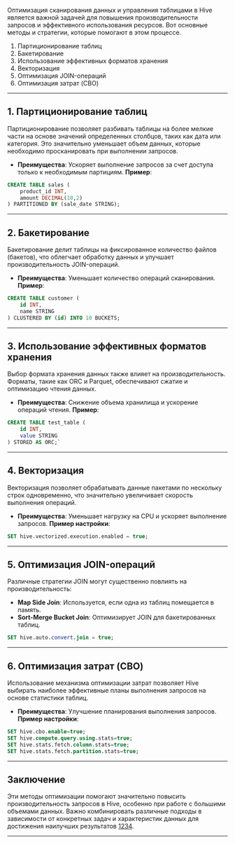 
Оптимизация сканирования данных и управления таблицами в Hive является важной задачей для повышения производительности запросов и эффективного использования ресурсов. Вот основные методы и стратегии, которые помогают в этом процессе.

1. Партиционирование таблиц
2. Бакетирование
3. Использование эффективных форматов хранения
4. Векторизация
5. Оптимизация JOIN-операций
6. Оптимизация затрат (CBO)

---

## 1. Партиционирование таблиц
Партиционирование позволяет разбивать таблицы на более мелкие части на основе значений определенных столбцов, таких как дата или категория. Это значительно уменьшает объем данных, которые необходимо просканировать при выполнении запросов.
- **Преимущества**: Ускоряет выполнение запросов за счет доступа только к необходимым партициям.
**Пример**:
```sql
CREATE TABLE sales (
	product_id INT, 
	amount DECIMAL(10,2) 
) PARTITIONED BY (sale_date STRING);
```
---

## 2. Бакетирование
Бакетирование делит таблицы на фиксированное количество файлов (бакетов), что облегчает обработку данных и улучшает производительность JOIN-операций.
- **Преимущества**: Уменьшает количество операций сканирования.
**Пример**:
``` sql
CREATE TABLE customer (
	id INT, 
	name STRING 
) CLUSTERED BY (id) INTO 10 BUCKETS;
```
---

## 3. Использование эффективных форматов хранения
Выбор формата хранения данных также влияет на производительность. Форматы, такие как ORC и Parquet, обеспечивают сжатие и оптимизацию чтения данных.
- **Преимущества**: Снижение объема хранилища и ускорение операций чтения.
**Пример**:
``` sql
CREATE TABLE test_table (
	id INT, 
	value STRING 
) STORED AS ORC;`
```
---

## 4. Векторизация
Векторизация позволяет обрабатывать данные пакетами по нескольку строк одновременно, что значительно увеличивает скорость выполнения операций.
- **Преимущества**: Уменьшает нагрузку на CPU и ускоряет выполнение запросов.
**Пример настройки**:
```sql
SET hive.vectorized.execution.enabled = true;
```
---

## 5. Оптимизация JOIN-операций
Различные стратегии JOIN могут существенно повлиять на производительность:
- **Map Side Join**: Используется, если одна из таблиц помещается в память.
- **Sort-Merge Bucket Join**: Оптимизирует JOIN для бакетированных таблиц.
```sql
SET hive.auto.convert.join = true;
```
---

## 6. Оптимизация затрат (CBO)
Использование механизма оптимизации затрат позволяет Hive выбирать наиболее эффективные планы выполнения запросов на основе статистики таблиц.
- **Преимущества**: Улучшение планирования выполнения запросов.
**Пример настройки**:
```sql
SET hive.cbo.enable=true; 
SET hive.compute.query.using.stats=true; 
SET hive.stats.fetch.column.stats=true; 
SET hive.stats.fetch.partition.stats=true;
```
---
## Заключение

Эти методы оптимизации помогают значительно повысить производительность запросов в Hive, особенно при работе с большими объемами данных. Важно комбинировать различные подходы в зависимости от конкретных задач и характеристик данных для достижения наилучших результатов [1](https://newtechaudit.ru/optimizacziya-zaprosov-hive/)[2](https://bigdataschool.ru/blog/hive-sql-optimization-best-practices.html)[3](https://bigdataschool.ru/blog/optimizing-hive-queries-with-tez-engine.html)[4](https://docs.arenadata.io/ru/ADH/current/how-to/hive/hive-performance-tuning.html).

---

